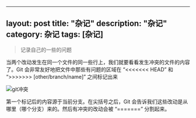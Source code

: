 
---
layout: post
title: "杂记"
description: "杂记"
category: 杂记
tags: [杂记]
---
> 记录自己的一些的问题     

当两个改动发生在同一个文件的同一些行上，我们就要看看发生冲突的文件的内容了。Git 会非常友好地把文件中那些有问题的区域在 “<<<<<<< HEAD” 和 “>>>>>>> [other/branch/name]” 之间标记出来

![git冲突](http://7xtrwx.com1.z0.glb.clouddn.com/e3b73828d5fc3bdc8e6608b362536a48.png)

第一个标记后的内容源于当前分支。在尖括号之后，Git 会告诉我们这些改动是从哪里（哪个分支）来的。然后有冲突的改动会被 “=======” 分割起来。
